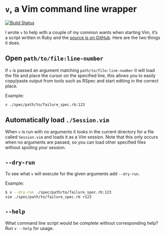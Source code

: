 # `v`, a Vim command line wrapper

[![Build Status](https://travis-ci.org/benpickles/v.svg?branch=master)](https://travis-ci.org/benpickles/v)

I wrote `v` to help with a couple of my common wants when starting Vim, it’s a script written in Ruby and the [source is on GitHub](https://github.com/benpickles/v). Here are the two things it does.

## Open `path/to/file:line-number`

If `v` is passed an argument matching `path/to/file:line-number` it will load the file and place the cursor on the specified line, this allows you to easily copy/paste output from tools such as RSpec and start editing in the correct place.

Example:

```sh
v ./spec/path/to/failure_spec.rb:123
```

## Automatically load `./Session.vim`

When `v` is run with no arguments it looks in the current directory for a file called `Session.vim` and loads it as a Vim session. Note that this only occurs when no arguments are passed, so you can load other specified files without spoiling your session.

## `--dry-run`

To see what `v` will execute for the given arguments add `--dry-run`.

Example:

```sh
$ v --dry-run ./spec/path/to/failure_spec.rb:123
vim ./spec/path/to/failure_spec.rb +123
```

## `--help`

What command line script would be complete without corresponding help? Run `v --help` for usage.
